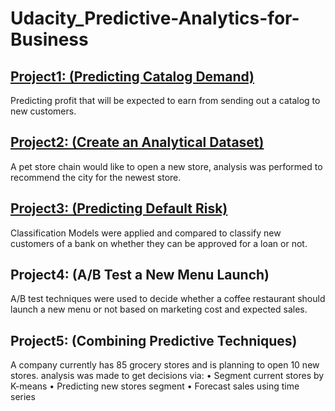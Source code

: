 # Udacity_Predictive-Analytics-for-Business


## [Project1: (Predicting Catalog Demand)](https://github.com/HashTR/Udacity_Predictive-Analytics-for-Business/tree/main/Project1_Predicting-Catalog-Demand)
Predicting profit that will be expected to earn from sending out a catalog to new customers.

## [Project2: (Create an Analytical Dataset)](https://github.com/HashTR/Udacity_Predictive-Analytics-for-Business/tree/main/Project2_Create-an-Analytical-Dataset)
A pet store chain would like to open a new store, analysis was performed to recommend the city for the newest store.

## [Project3: (Predicting Default Risk)](https://github.com/HashTR/Udacity_Predictive-Analytics-for-Business/tree/main/Project3_Predicting-Default-Risk)
Classification Models were applied and compared to classify new customers of a bank on whether they can be approved for a loan or not.

## Project4: (A/B Test a New Menu Launch)
A/B test techniques were used to decide whether a coffee restaurant should launch a new menu or not based on marketing cost and expected sales.

## Project5: (Combining Predictive Techniques)
A company currently has 85 grocery stores and is planning to open 10 new stores. analysis was made to get decisions via:
• Segment current stores by K-means
• Predicting new stores segment
• Forecast sales using time series
